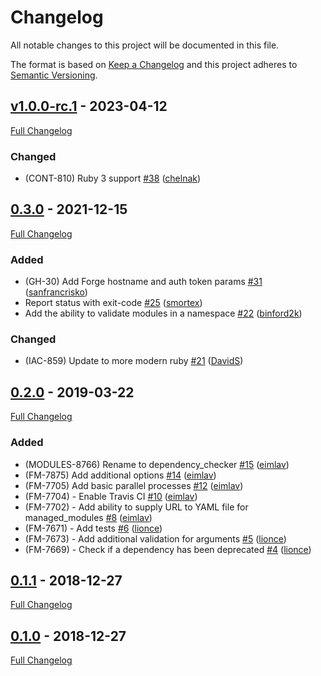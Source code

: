 <!-- markdownlint-disable MD024 -->
# Changelog

All notable changes to this project will be documented in this file.

The format is based on [Keep a Changelog](http://keepachangelog.com/en/1.0.0/) and this project adheres to [Semantic Versioning](http://semver.org).

## [v1.0.0-rc.1](https://github.com/puppetlabs/dependency_checker/tree/v1.0.0-rc.1) - 2023-04-12

[Full Changelog](https://github.com/puppetlabs/dependency_checker/compare/0.3.0...v1.0.0-rc.1)

### Changed
- (CONT-810) Ruby 3 support [#38](https://github.com/puppetlabs/dependency_checker/pull/38) ([chelnak](https://github.com/chelnak))

## [0.3.0](https://github.com/puppetlabs/dependency_checker/tree/0.3.0) - 2021-12-15

[Full Changelog](https://github.com/puppetlabs/dependency_checker/compare/0.2.0...0.3.0)

### Added

- (GH-30) Add Forge hostname and auth token params [#31](https://github.com/puppetlabs/dependency_checker/pull/31) ([sanfrancrisko](https://github.com/sanfrancrisko))
- Report status with exit-code [#25](https://github.com/puppetlabs/dependency_checker/pull/25) ([smortex](https://github.com/smortex))
- Add the ability to validate modules in a namespace [#22](https://github.com/puppetlabs/dependency_checker/pull/22) ([binford2k](https://github.com/binford2k))

### Changed
- (IAC-859) Update to more modern ruby [#21](https://github.com/puppetlabs/dependency_checker/pull/21) ([DavidS](https://github.com/DavidS))

## [0.2.0](https://github.com/puppetlabs/dependency_checker/tree/0.2.0) - 2019-03-22

[Full Changelog](https://github.com/puppetlabs/dependency_checker/compare/0.1.1...0.2.0)

### Added

- (MODULES-8766) Rename to dependency_checker [#15](https://github.com/puppetlabs/dependency_checker/pull/15) ([eimlav](https://github.com/eimlav))
- (FM-7875) Add additional options [#14](https://github.com/puppetlabs/dependency_checker/pull/14) ([eimlav](https://github.com/eimlav))
- (FM-7705) Add basic parallel processes [#12](https://github.com/puppetlabs/dependency_checker/pull/12) ([eimlav](https://github.com/eimlav))
- (FM-7704) - Enable Travis CI [#10](https://github.com/puppetlabs/dependency_checker/pull/10) ([eimlav](https://github.com/eimlav))
- (FM-7702) - Add ability to supply URL to YAML file for managed_modules [#8](https://github.com/puppetlabs/dependency_checker/pull/8) ([eimlav](https://github.com/eimlav))
- (FM-7671) - Add tests [#6](https://github.com/puppetlabs/dependency_checker/pull/6) ([lionce](https://github.com/lionce))
- (FM-7673) - Add additional validation for arguments [#5](https://github.com/puppetlabs/dependency_checker/pull/5) ([lionce](https://github.com/lionce))
- (FM-7669) - Check if a dependency has been deprecated [#4](https://github.com/puppetlabs/dependency_checker/pull/4) ([lionce](https://github.com/lionce))

## [0.1.1](https://github.com/puppetlabs/dependency_checker/tree/0.1.1) - 2018-12-27

[Full Changelog](https://github.com/puppetlabs/dependency_checker/compare/0.1.0...0.1.1)

## [0.1.0](https://github.com/puppetlabs/dependency_checker/tree/0.1.0) - 2018-12-27

[Full Changelog](https://github.com/puppetlabs/dependency_checker/compare/72be5b3f8c503d08d842c9c48b76922b7d8bd999...0.1.0)
